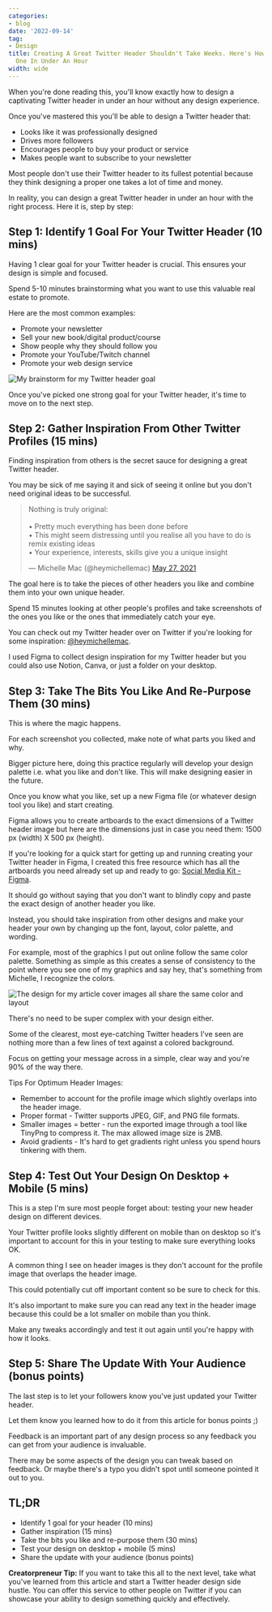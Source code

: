 ```yaml
---
categories:
- blog
date: '2022-09-14'
tag:
- Design
title: Creating A Great Twitter Header Shouldn't Take Weeks. Here's How To Design
  One In Under An Hour
width: wide
---
```


When you're done reading this, you'll know exactly how to design a captivating Twitter header in under an hour without any design experience.

Once you've mastered this you'll be able to design a Twitter header that:
- Looks like it was professionally designed
- Drives more followers 
- Encourages people to buy your product or service
- Makes people want to subscribe to your newsletter 

Most people don't use their Twitter header to its fullest potential because they think designing a proper one takes a lot of time and money. 

In reality, you can design a great Twitter header in under an hour with the right process. Here it is, step by step:

## Step 1: Identify 1 Goal For Your Twitter Header (10 mins)

Having 1 clear goal for your Twitter header is crucial. This ensures your design is simple and focused.

Spend 5-10 minutes brainstorming what you want to use this valuable real estate to promote.

Here are the most common examples:
- Promote your newsletter
- Sell your new book/digital product/course
- Show people why they should follow you
- Promote your YouTube/Twitch channel
- Promote your web design service 

![My brainstorm for my Twitter header goal](/assets/images/2022/MXA22016/MXA22016-twitter-header-goals.png)

Once you've picked one strong goal for your Twitter header, it's time to move on to the next step.

## Step 2: Gather Inspiration From Other Twitter Profiles (15 mins)

Finding inspiration from others is the secret sauce for designing a great Twitter header.

You may be sick of me saying it and sick of seeing it online but you don't need original ideas to be successful.

<blockquote class="twitter-tweet"><p lang="en" dir="ltr">Nothing is truly original:<br><br>• Pretty much everything has been done before<br>• This might seem distressing until you realise all you have to do is remix existing ideas<br>• Your experience, interests, skills give you a unique insight</p>&mdash; Michelle Mac (@heymichellemac) <a href="https://twitter.com/heymichellemac/status/1397882791656886277?ref_src=twsrc%5Etfw">May 27, 2021</a></blockquote> <script async src="https://platform.twitter.com/widgets.js" charset="utf-8"></script>

The goal here is to take the pieces of other headers you like and combine them into your own unique header.

Spend 15 minutes looking at other people's profiles and take screenshots of the ones you like or the ones that immediately catch your eye.

You can check out my Twitter header over on Twitter if you're looking for some inspiration: [@heymichellemac](https://twitter.com/heymichellemac).

I used Figma to collect design inspiration for my Twitter header but you could also use Notion, Canva, or just a folder on your desktop.

## Step 3: Take The Bits You Like And Re-Purpose Them (30 mins)

This is where the magic happens.

For each screenshot you collected, make note of what parts you liked and why. 

Bigger picture here, doing this practice regularly will develop your design palette i.e. what you like and don't like. This will make designing easier in the future.

Once you know what you like, set up a new Figma file (or whatever design tool you like) and start creating.

Figma allows you to create artboards to the exact dimensions of a Twitter header image but here are the dimensions just in case you need them: 1500 px (width) X 500 px (height).

If you're looking for a quick start for getting up and running creating your Twitter header in Figma, I created this free resource which has all the artboards you need already set up and ready to go: [Social Media Kit - Figma](https://heymichellemac.com/social-media-kit).

It should go without saying that you don't want to blindly copy and paste the exact design of another header you like.

Instead, you should take inspiration from other designs and make your header your own by changing up the font, layout, color palette, and wording.

For example, most of the graphics I put out online follow the same color palette. Something as simple as this creates a sense of consistency to the point where you see one of my graphics and say hey, that's something from Michelle, I recognize the colors.

![The design for my article cover images all share the same color and layout](/assets/images/2022/MXA22016/article-layouts.png)

There's no need to be super complex with your design either. 

Some of the clearest, most eye-catching Twitter headers I've seen are nothing more than a few lines of text against a colored background.

Focus on getting your message across in a simple, clear way and you're 90% of the way there.

Tips For Optimum Header Images:
- Remember to account for the profile image which slightly overlaps into the header image.
- Proper format - Twitter supports JPEG, GIF, and PNG file formats.
- Smaller images = better - run the exported image through a tool like TinyPng to compress it. The max allowed image size is 2MB.
- Avoid gradients - It's hard to get gradients right unless you spend hours tinkering with them. 

## Step 4: Test Out Your Design On Desktop + Mobile (5 mins)

This is a step I'm sure most people forget about: testing your new header design on different devices.

Your Twitter profile looks slightly different on mobile than on desktop so it's important to account for this in your testing to make sure everything looks OK.

A common thing I see on header images is they don't account for the profile image that overlaps the header image. 

This could potentially cut off important content so be sure to check for this.

It's also important to make sure you can read any text in the header image because this could be a lot smaller on mobile than you think.

Make any tweaks accordingly and test it out again until you're happy with how it looks.

## Step 5: Share The Update With Your Audience (bonus points)

The last step is to let your followers know you've just updated your Twitter header.

Let them know you learned how to do it from this article for bonus points ;)

Feedback is an important part of any design process so any feedback you can get from your audience is invaluable.

There may be some aspects of the design you can tweak based on feedback. Or maybe there's a typo you didn't spot until someone pointed it out to you.

## TL;DR
- Identify 1 goal for your header (10 mins)
- Gather inspiration (15 mins)
- Take the bits you like and re-purpose them (30 mins)
- Test your design on desktop + mobile (5 mins)
- Share the update with your audience (bonus points)

**Creatorpreneur Tip:** If you want to take this all to the next level, take what you've learned from this article and start a Twitter header design side hustle. You can offer this service to other people on Twitter if you can showcase your ability to design something quickly and effectively.